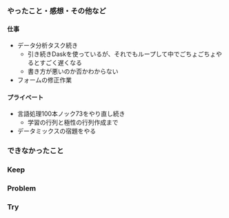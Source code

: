 ### やったこと・感想・その他など

#### 仕事

- データ分析タスク続き
  - 引き続きDaskを使っているが、それでもループして中でごちょごちょやるとすごく遅くなる
  - 書き方が悪いのか否かわからない
- フォームの修正作業

#### プライベート

- 言語処理100本ノック73をやり直し続き
  - 学習の行列と極性の行列作成まで
- データミックスの宿題をやる
  


### できなかったこと


### Keep


### Problem 


### Try

